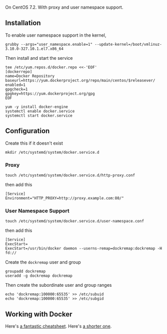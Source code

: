 On CentOS 7.2. With proxy and user namespace support.

Installation
------------

To enable user namespace support in the kernel,

    grubby --args="user_namespace.enable=1" --update-kernel=/boot/vmlinuz-3.10.0-327.10.1.el7.x86_64

Then install and start the service

    tee /etc/yum.repos.d/docker.repo <<-'EOF'
    [dockerrepo]
    name=Docker Repository
    baseurl=https://yum.dockerproject.org/repo/main/centos/$releasever/
    enabled=1
    gpgcheck=1
    gpgkey=https://yum.dockerproject.org/gpg
    EOF

    yum -y install docker-engine
    systemctl enable docker.service
    systemctl start docker.service

Configuration
-------------

Create this if it doesn't exist

    mkdir /etc/systemd/system/docker.service.d

### Proxy

    touch /etc/systemd/system/docker.service.d/http-proxy.conf

then add this

    [Service]
    Environment="HTTP_PROXY=http://proxy.example.com:80/"

### User Namespace Support

    touch /etc/systemd/system/docker.service.d/user-namespace.conf

then add this

    [Service]
    ExecStart=
    ExecStart=/usr/bin/docker daemon --userns-remap=dockremap:dockremap -H fd://

Create the `dockremap` user and group

    groupadd dockremap
    useradd -g dockremap dockremap

Then create the subordinate user and group ranges

    echo 'dockremap:100000:65535' >> /etc/subuid
    echo 'dockremap:100000:65535' >> /etc/subgid

Working with Docker
-------------------

Here's [a fantastic cheatsheet](https://github.com/wsargent/docker-cheat-sheet). Here's [a shorter one](https://coderwall.com/p/2es5jw/docker-cheat-sheet-with-examples).

